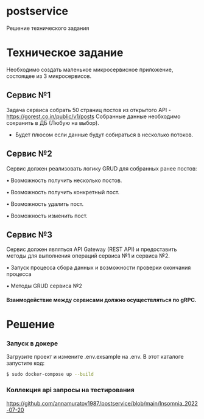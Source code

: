 # postservice
Решение технического задания
# Техническое задание
Необходимо создать маленькое микросервисное приложение, состоящее из 3 микросервисов.
## Сервис №1
Задача сервиса собрать 50 страниц постов из открытого API - https://gorest.co.in/public/v1/posts
Собранные данные необходимо сохранить в ДБ (Любую на выбор).
* Будет плюсом если данные будут собираться в несколько потоков.
## Сервис №2
Сервис должен реализовать логику GRUD для собранных ранее постов:

• Возможность получить несколько постов.

• Возможность получить конкретный пост.

• Возможность удалить пост.

• Возможность изменить пост.
## Сервис №3
Сервис должен являться API Gateway (REST API) и предоставить методы для выполнения операций сервиса №1 и сервиса №2.

• Запуск процесса сбора данных и возможности проверки окончания процесса

• Методы GRUD сервиса №2

#### Взаимодействие между сервисами должно осуществляться по gRPC.

# Решение
### Запуск в докере
Загрузите проект и измените .env.exsample на .env. В этот каталоге запустите код:
```bash
$ sudo docker-compose up --build
```
### Коллекция api запросы на тестирования
https://github.com/annamuratov1987/postservice/blob/main/Insomnia_2022-07-20